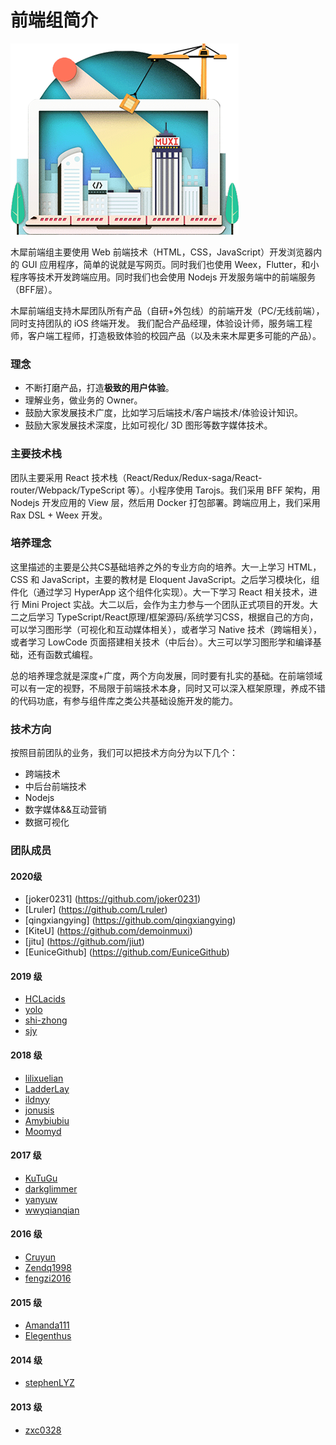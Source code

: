 # 前端组简介


![An image](./frontend.png)

木犀前端组主要使用 Web 前端技术（HTML，CSS，JavaScript）开发浏览器内的 GUI 应用程序，简单的说就是写网页。同时我们也使用 Weex，Flutter，和小程序等技术开发跨端应用。同时我们也会使用 Nodejs 开发服务端中的前端服务（BFF层）。

木犀前端组支持木犀团队所有产品（自研+外包线）的前端开发（PC/无线前端），同时支持团队的 iOS 终端开发。
我们配合产品经理，体验设计师，服务端工程师，客户端工程师，打造极致体验的校园产品（以及未来木犀更多可能的产品）。

### 理念

+ 不断打磨产品，打造**极致的用户体验**。
+ 理解业务，做业务的 Owner。
+ 鼓励大家发展技术广度，比如学习后端技术/客户端技术/体验设计知识。
+ 鼓励大家发展技术深度，比如可视化/ 3D 图形等数字媒体技术。


### 主要技术栈

团队主要采用 React 技术栈（React/Redux/Redux-saga/React-router/Webpack/TypeScript 等）。小程序使用 Tarojs。我们采用 BFF 架构，用 Nodejs 开发应用的 View 层，然后用 Docker 打包部署。跨端应用上，我们采用 Rax DSL + Weex 开发。

### 培养理念

这里描述的主要是公共CS基础培养之外的专业方向的培养。大一上学习 HTML，CSS 和 JavaScript，主要的教材是 Eloquent JavaScript。之后学习模块化，组件化（通过学习 HyperApp 这个组件化实现）。大一下学习 React 相关技术，进行 Mini Project 实战。大二以后，会作为主力参与一个团队正式项目的开发。大二之后学习 TypeScript/React原理/框架源码/系统学习CSS，根据自己的方向，可以学习图形学（可视化和互动媒体相关），或者学习 Native 技术（跨端相关），或者学习 LowCode 页面搭建相关技术（中后台）。大三可以学习图形学和编译基础，还有函数式编程。

总的培养理念就是深度+广度，两个方向发展，同时要有扎实的基础。在前端领域可以有一定的视野，不局限于前端技术本身，同时又可以深入框架原理，养成不错的代码功底，有参与组件库之类公共基础设施开发的能力。


### 技术方向

按照目前团队的业务，我们可以把技术方向分为以下几个：

+ 跨端技术
+ 中后台前端技术
+ Nodejs
+ 数字媒体&&互动营销
+ 数据可视化



### 团队成员

#### 2020级
+ [joker0231] (https://github.com/joker0231)
+ [Lruler] (https://github.com/Lruler)
+ [qingxiangying] (https://github.com/qingxiangying)
+ [KiteU] (https://github.com/demoinmuxi)
+ [jitu] (https://github.com/jiut)
+ [EuniceGithub] (https://github.com/EuniceGithub)

#### 2019 级

+ [HCLacids](https://github.com/HCLacids)
+ [yolo](https://github.com/liaoyulu)
+ [shi-zhong](https://github.com/shi-zhong)
+ [sjy](https://github.com/shenjiayao-sjy)

#### 2018 级

+ [lilixuelian](https://github.com/lilixuelian)
+ [LadderLay](https://github.com/LadderLay)
+ [ildnyy](https://github.com/ildnyy)
+ [jonusis](https://github.com/jonusis)
+ [Amybiubiu](https://github.com/Amybiubiu)
+ [Moomyd](https://github.com/Moomyd)


#### 2017 级

+ [KuTuGu](https://github.com/KuTuGu)
+ [darkglimmer](https://github.com/darkglimmer)
+ [yanyuw](https://github.com/yanyuw)
+ [wwyqianqian](https://github.com/wwyqianqian)

#### 2016 级

+ [Cruyun](https://github.com/Cruyun)
+ [Zendq1998](https://github.com/Zendq1998)
+ [fengzi2016](https://github.com/fengzi2016)

#### 2015 级

+ [Amanda111](https://github.com/Amanda111)
+ [Elegenthus](https://github.com/Elegenthus)


#### 2014 级

+ [stephenLYZ](https://github.com/stephenLYZ)

#### 2013 级

+ [zxc0328](https://github.com/zxc0328)


